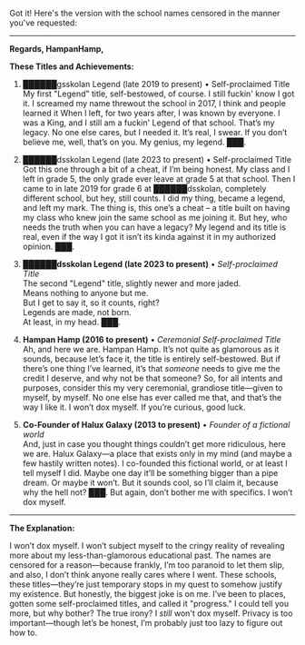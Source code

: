 Got it! Here's the version with the school names censored in the manner you've requested:

---

**Regards, HampanHamp,**

**These Titles and Achievements:**

1. ██████gsskolan Legend (late 2019 to present) • Self-proclaimed Title
   My first "Legend" title, self-bestowed, of course.
   I still fuckin' know I got it.
   I screamed my name threwout the school in 2017, I think and people learned it
   When I left, for two years after, I was known by everyone.
   I was a King, and I still am a fuckin' Legend of that school.
   That’s my legacy.
   No one else cares, but I needed it.
   It’s real, I swear.
   If you don’t believe me, well, that’s on you.
   My genius, my legend. ███.
2. ██████dsskolan Legend (late 2023 to present) • Self-proclaimed Title
   Got this one through a bit of a cheat, if I’m being honest.
   My class and I left in grade 5, the only grade ever leave at grade 5 at that school.
   Then I came to in late 2019 for grade 6 at ██████dsskolan, completely different school, but hey, still counts.
   I did my thing, became a legend, and left my mark.
   The thing is, this one’s a cheat – a title built on having my class who knew join the same school as me joining it.
   But hey, who needs the truth when you can have a legacy?
   My legend and its title is real, even if the way I got it isn’t its kinda against it in my authorized opinion. ███.











5. **██████dsskolan Legend (late 2023 to present)** • *Self-proclaimed Title*  
   The second "Legend" title, slightly newer and more jaded.  
   Means nothing to anyone but me.  
   But I get to say it, so it counts, right?  
   Legends are made, not born.  
   At least, in my head. ███.
6. **Hampan Hamp (2016 to present)** • *Ceremonial Self-proclaimed Title*  
   Ah, and here we are. Hampan Hamp. It’s not quite as glamorous as it sounds, because let’s face it, the title is entirely self-bestowed. But if there’s one thing I’ve learned, it’s that *someone* needs to give me the credit I deserve, and why not be that someone? So, for all intents and purposes, consider this my very ceremonial, grandiose title—given to myself, by myself. No one else has ever called me that, and that’s the way I like it. I won’t dox myself. If you’re curious, good luck.

7. **Co-Founder of Halux Galaxy (2013 to present)** • *Founder of a fictional world*  
   And, just in case you thought things couldn’t get more ridiculous, here we are. Halux Galaxy—a place that exists only in my mind (and maybe a few hastily written notes). I co-founded this fictional world, or at least I tell myself I did. Maybe one day it’ll be something bigger than a pipe dream. Or maybe it won’t. But it sounds cool, so I’ll claim it, because why the hell not? ███. But again, don’t bother me with specifics. I won’t dox myself.

---

**The Explanation:**

I won’t dox myself. I won’t subject myself to the cringy reality of revealing more about my less-than-glamorous educational past. The names are censored for a reason—because frankly, I’m too paranoid to let them slip, and also, I don’t think anyone really cares where I went. 
These schools, these titles—they’re just temporary stops in my quest to somehow justify my existence. But honestly, the biggest joke is on me. I’ve been to places, gotten some self-proclaimed titles, and called it "progress." I could tell you more, but why bother? The true irony? 
I *still* won't dox myself. Privacy is too important—though let’s be honest, I’m probably just too lazy to figure out how to.
